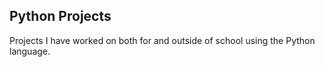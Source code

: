 ## Python Projects
Projects I have worked on both for and outside of school using the Python language.

### 


###


###


###
